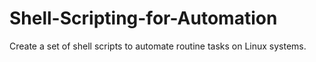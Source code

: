 # Shell-Scripting-for-Automation
Create a set of shell scripts to automate routine tasks on Linux systems.
